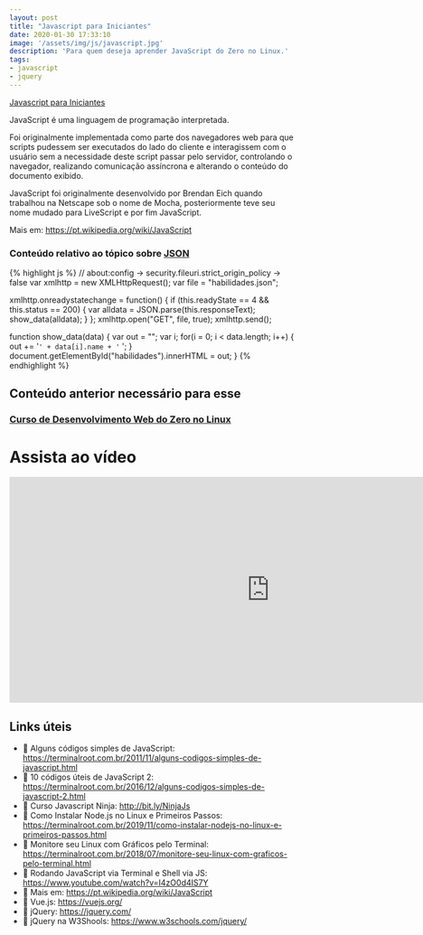 ```yaml
---
layout: post
title: "Javascript para Iniciantes"
date: 2020-01-30 17:33:10
image: '/assets/img/js/javascript.jpg'
description: 'Para quem deseja aprender JavaScript do Zero no Linux.'
tags:
- javascript
- jquery
---
```


[Javascript para Iniciantes](/assets/img/js/js.jpg)

JavaScript é uma linguagem de programação interpretada.

Foi originalmente implementada como parte dos navegadores web para que scripts pudessem ser executados do lado do cliente e interagissem com o usuário sem a necessidade deste script passar pelo servidor, controlando o navegador, realizando comunicação assíncrona e alterando o conteúdo do documento exibido.

JavaScript foi originalmente desenvolvido por Brendan Eich quando trabalhou na Netscape sob o nome de Mocha, posteriormente teve seu nome mudado para LiveScript e por fim JavaScript.

Mais em: <https://pt.wikipedia.org/wiki/JavaScript>

### Conteúdo relativo ao tópico sobre [JSON](https://www.youtube.com/watch?v=HI6YZJxoaIQ&t=4610s)
{% highlight js %}
// about:config → security.fileuri.strict_origin_policy → false
var xmlhttp = new XMLHttpRequest();
var file = "habilidades.json";

xmlhttp.onreadystatechange = function() {
  if (this.readyState == 4 && this.status == 200) {
    var alldata = JSON.parse(this.responseText);
    show_data(alldata);
  }
};
xmlhttp.open("GET", file, true);
xmlhttp.send();

function show_data(data) {
  var out = "";
  var i;
  for(i = 0; i < data.length; i++) {
    out += '<code>' +
    data[i].name + '</code> ';
  }
  document.getElementById("habilidades").innerHTML = out;
}
{% endhighlight %}

## Conteúdo anterior necessário para esse
### [Curso de Desenvolvimento Web do Zero no Linux](https://terminalroot.com.br/2020/01/desenvolvimento-web.html)

# Assista ao vídeo
<iframe width="920" height="400" src="https://www.youtube.com/embed/HI6YZJxoaIQ" frameborder="0" allow="accelerometer; autoplay; encrypted-media; gyroscope; picture-in-picture" allowfullscreen></iframe>

## Links úteis
- 🔗 Alguns códigos simples de JavaScript: <https://terminalroot.com.br/2011/11/alguns-codigos-simples-de-javascript.html>
- 🔗 10 códigos úteis de JavaScript 2: <https://terminalroot.com.br/2016/12/alguns-codigos-simples-de-javascript-2.html>
- 🔗 Curso Javascript Ninja: <http://bit.ly/NinjaJs>
- 🔗 Como Instalar Node.js no Linux e Primeiros Passos: <https://terminalroot.com.br/2019/11/como-instalar-nodejs-no-linux-e-primeiros-passos.html>
- 🔗 Monitore seu Linux com Gráficos pelo Terminal: <https://terminalroot.com.br/2018/07/monitore-seu-linux-com-graficos-pelo-terminal.html>
- 🔗 Rodando JavaScript via Terminal e Shell via JS: <https://www.youtube.com/watch?v=I4zO0d4IS7Y>
- 🔗 Mais em: <https://pt.wikipedia.org/wiki/JavaScript>
- 🔗 Vue.js: <https://vuejs.org/>
- 🔗 jQuery: <https://jquery.com/>
- 🔗 jQuery na W3Shools: <https://www.w3schools.com/jquery/>


